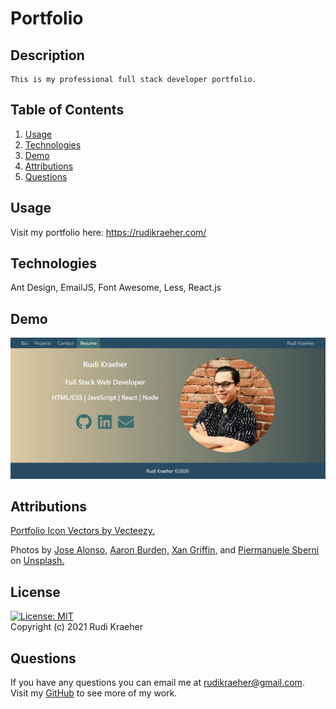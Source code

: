 # Portfolio

## Description
    This is my professional full stack developer portfolio.
    
## Table of Contents 
1. [Usage](#usage)
3. [Technologies](#technologies)
4. [Demo](#demo)
5. [Attributions](#attributions)
6. [Questions](#questions)
    
## Usage
Visit my portfolio here: https://rudikraeher.com/

## Technologies
Ant Design, EmailJS, Font Awesome, Less, React.js

## Demo
![Screenshot of deployed app](./src/assets/images/screenshot.png)  

## Attributions
<a href="https://www.vecteezy.com/free-vector/portfolio-icon"
  target="blank_">Portfolio Icon Vectors by Vecteezy.</a>
  
Photos by 
<a href="https://unsplash.com/@jd_alon?utm_source=unsplash&utm_medium=referral&utm_content=creditCopyText"
  target="blank_" > Jose Alonso,</a>
<a href="https://unsplash.com/@aaronburden?utm_source=unsplash&utm_medium=referral&utm_content=creditCopyText"
  target="blank_"> Aaron Burden,</a> 
<a href="https://unsplash.com/@xangriffin?utm_source=unsplash&utm_medium=referral&utm_content=creditCopyText"
  target="blank_"> Xan Griffin,</a>
and <a href="https://unsplash.com/@piermanuele_sberni?utm_source=unsplash&amp;utm_medium=referral&amp;utm_content=creditCopyText">Piermanuele Sberni <!--warehouse--></a> on <a href="https://unsplash.com/s/photos/warehouse-inventory?utm_source=unsplash&amp;utm_medium=referral&amp;utm_content=creditCopyText">Unsplash.</a>


## License 
[![License: MIT](https://img.shields.io/badge/License-MIT-yellow.svg)](https://opensource.org/licenses/MIT)  
Copyright (c) 2021 Rudi Kraeher
        
## Questions
If you have any questions you can email me at rudikraeher@gmail.com.  
Visit my [GitHub](https://github.com/rkraeher) to see more of my work.